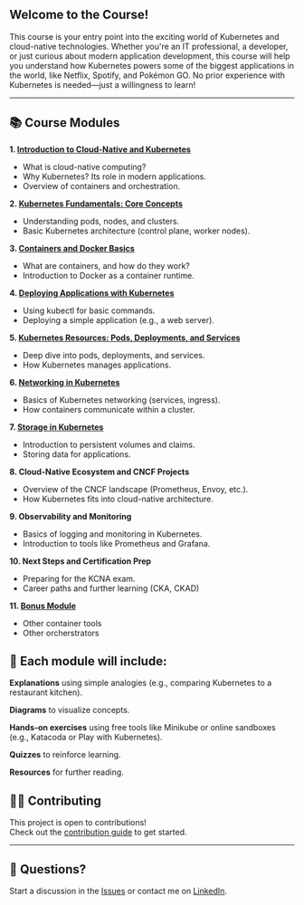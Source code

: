 ## Welcome to the Course!

This course is your entry point into the exciting world of Kubernetes and cloud-native technologies. Whether you're an IT professional, a developer, or just curious about modern application development, this course will help you understand how Kubernetes powers some of the biggest applications in the world, like Netflix, Spotify, and Pokémon GO. No prior experience with Kubernetes is needed—just a willingness to learn!

---

## 📚 Course Modules

**1. [Introduction to Cloud-Native and Kubernetes](modules/01-Introduction.md)**

- What is cloud-native computing?
- Why Kubernetes? Its role in modern applications.
- Overview of containers and orchestration.

**2. [Kubernetes Fundamentals: Core Concepts](modules/02-Core-Concepts.md)**

- Understanding pods, nodes, and clusters.
- Basic Kubernetes architecture (control plane, worker nodes).

**3. [Containers and Docker Basics](modules/03-Basics.md)**

- What are containers, and how do they work?
- Introduction to Docker as a container runtime.

**4. [Deploying Applications with Kubernetes](modules/04-Deploy.md)**

- Using kubectl for basic commands.
- Deploying a simple application (e.g., a web server).

**5. [Kubernetes Resources: Pods, Deployments, and Services](modules/05-Resources.md)**

- Deep dive into pods, deployments, and services.
- How Kubernetes manages applications.

**6. [Networking in Kubernetes](modules/06-Networking.md)**

- Basics of Kubernetes networking (services, ingress).
- How containers communicate within a cluster.

**7. [Storage in Kubernetes](modules/07-storage.md)**

- Introduction to persistent volumes and claims.
- Storing data for applications.

**8. Cloud-Native Ecosystem and CNCF Projects**

- Overview of the CNCF landscape (Prometheus, Envoy, etc.).
- How Kubernetes fits into cloud-native architecture.

**9. Observability and Monitoring**

- Basics of logging and monitoring in Kubernetes.
- Introduction to tools like Prometheus and Grafana.

**10. Next Steps and Certification Prep**

- Preparing for the KCNA exam.
- Career paths and further learning (CKA, CKAD)

**11. [Bonus Module](modules/Bonus-Module.md)**

- Other container tools
- Other orcherstrators


## 🎯 Each module will include:

**Explanations** using simple analogies (e.g., comparing Kubernetes to a restaurant kitchen).

**Diagrams** to visualize concepts.

**Hands-on exercises** using free tools like Minikube or online sandboxes (e.g., Katacoda or Play with Kubernetes).

**Quizzes** to reinforce learning.

**Resources** for further reading.

## 🧑‍💻 Contributing

This project is open to contributions!  
Check out the [contribution guide](./contributing.md) to get started.

---

## 💬 Questions?

Start a discussion in the [Issues](https://github.com/WycliffeAlphus/Introduction-to-Kubernetes-and-Cloud-Native-Technologies/issues) or contact me on [LinkedIn](https://www.linkedin.com/in/wycliffe-alphus-onyango).



